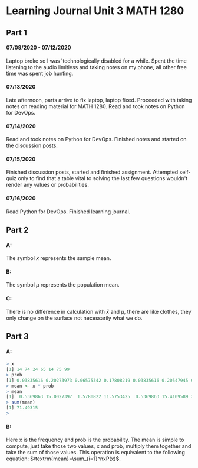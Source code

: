 
# Learning Journal Unit 3 MATH 1280

## Part 1
#### 07/09/2020 - 07/12/2020
Laptop broke so I was 'technologically disabled for a while.
Spent the time listening to the audio limitless and taking notes on my phone, all other free time was spent job hunting.
#### 07/13/2020
Late afternoon, parts arrive to fix laptop, laptop fixed. Proceeded with taking notes on reading material for MATH 1280.
Read and took notes on Python for DevOps.
#### 07/14/2020
Read and took notes on Python for DevOps.
Finished notes and started on the discussion posts.
#### 07/15/2020
Finished discussion posts, started and finished assignment.
Attempted self-quiz only to find that a table vital to solving the last few questions wouldn't render any values or probabilities.
#### 07/16/2020
Read Python for DevOps.
Finished learning journal.

## Part 2
#### A:
The symbol $\bar{x}$ represents the sample mean.

#### B:
The symbol $\mu$ represents the population mean.

#### C:
There is no difference in calculation with $\bar{x}$ and $\mu$, there are like clothes, they only change on the surface not necessarily what we do.

## Part 3
#### A:
```R
> x
[1] 14 74 24 65 14 75 99
> prob
[1] 0.03835616 0.20273973 0.06575342 0.17808219 0.03835616 0.20547945 0.27123288
> mean <- x * prob
> mean
[1]  0.5369863 15.0027397  1.5780822 11.5753425  0.5369863 15.4109589 26.8520548
> sum(mean)
[1] 71.49315
> 
```
#### B:
Here x is the frequency and prob is the probability. The mean is simple to compute, just take those two values, x and prob, multiply them together and take the sum of those values. This operation is equivalent to the following equation: $\textrm{mean}=\sum_{i=1}^nxP(x)$.